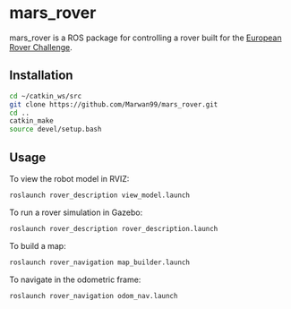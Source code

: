 # mars_rover

mars_rover is a ROS package for controlling a rover built for the [European Rover Challenge](http://roverchallenge.eu/).

## Installation


```bash
cd ~/catkin_ws/src
git clone https://github.com/Marwan99/mars_rover.git
cd ..
catkin_make
source devel/setup.bash
```

## Usage
To view the robot model in RVIZ:
```bash
roslaunch rover_description view_model.launch
```
To run a rover simulation in Gazebo:
```bash
roslaunch rover_description rover_description.launch
```
To build a map:
```bash
roslaunch rover_navigation map_builder.launch
```
To navigate in the odometric frame:
```bash
roslaunch rover_navigation odom_nav.launch
